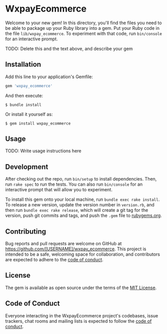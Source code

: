 # WxpayEcommerce

Welcome to your new gem! In this directory, you'll find the files you need to be able to package up your Ruby library into a gem. Put your Ruby code in the file `lib/wxpay_ecommerce`. To experiment with that code, run `bin/console` for an interactive prompt.

TODO: Delete this and the text above, and describe your gem

## Installation

Add this line to your application's Gemfile:

```ruby
gem 'wxpay_ecommerce'
```

And then execute:

    $ bundle install

Or install it yourself as:

    $ gem install wxpay_ecommerce

## Usage

TODO: Write usage instructions here

## Development

After checking out the repo, run `bin/setup` to install dependencies. Then, run `rake spec` to run the tests. You can also run `bin/console` for an interactive prompt that will allow you to experiment.

To install this gem onto your local machine, run `bundle exec rake install`. To release a new version, update the version number in `version.rb`, and then run `bundle exec rake release`, which will create a git tag for the version, push git commits and tags, and push the `.gem` file to [rubygems.org](https://rubygems.org).

## Contributing

Bug reports and pull requests are welcome on GitHub at https://github.com/[USERNAME]/wxpay_ecommerce. This project is intended to be a safe, welcoming space for collaboration, and contributors are expected to adhere to the [code of conduct](https://github.com/[USERNAME]/wxpay_ecommerce/blob/master/CODE_OF_CONDUCT.md).


## License

The gem is available as open source under the terms of the [MIT License](https://opensource.org/licenses/MIT).

## Code of Conduct

Everyone interacting in the WxpayEcommerce project's codebases, issue trackers, chat rooms and mailing lists is expected to follow the [code of conduct](https://github.com/[USERNAME]/wxpay_ecommerce/blob/master/CODE_OF_CONDUCT.md).
